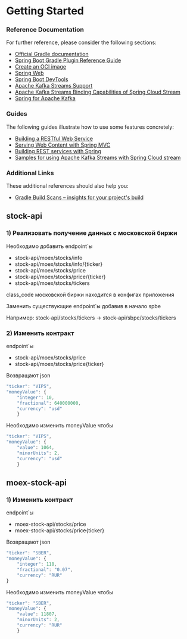 # Getting Started

### Reference Documentation

For further reference, please consider the following sections:

* [Official Gradle documentation](https://docs.gradle.org)
* [Spring Boot Gradle Plugin Reference Guide](https://docs.spring.io/spring-boot/docs/2.7.0/gradle-plugin/reference/html/)
* [Create an OCI image](https://docs.spring.io/spring-boot/docs/2.7.0/gradle-plugin/reference/html/#build-image)
* [Spring Web](https://docs.spring.io/spring-boot/docs/2.7.0/reference/htmlsingle/#web)
* [Spring Boot DevTools](https://docs.spring.io/spring-boot/docs/2.7.0/reference/htmlsingle/#using.devtools)
* [Apache Kafka Streams Support](https://docs.spring.io/spring-kafka/docs/current/reference/html/#streams-kafka-streams)
* [Apache Kafka Streams Binding Capabilities of Spring Cloud Stream](https://docs.spring.io/spring-cloud-stream/docs/current/reference/htmlsingle/#_kafka_streams_binding_capabilities_of_spring_cloud_stream)
* [Spring for Apache Kafka](https://docs.spring.io/spring-boot/docs/2.7.0/reference/htmlsingle/#messaging.kafka)

### Guides

The following guides illustrate how to use some features concretely:

* [Building a RESTful Web Service](https://spring.io/guides/gs/rest-service/)
* [Serving Web Content with Spring MVC](https://spring.io/guides/gs/serving-web-content/)
* [Building REST services with Spring](https://spring.io/guides/tutorials/bookmarks/)
* [Samples for using Apache Kafka Streams with Spring Cloud stream](https://github.com/spring-cloud/spring-cloud-stream-samples/tree/master/kafka-streams-samples)

### Additional Links

These additional references should also help you:

* [Gradle Build Scans – insights for your project's build](https://scans.gradle.com#gradle)

## stock-api

### 1) Реализовать получение данных с московской биржи

Необходимо добавить endpoint`ы

* stock-api/moex/stocks/info
* stock-api/moex/stocks/info/{ticker}
* stock-api/moex/stocks/price
* stock-api/moex/stocks/price/{ticker}
* stock-api/moex/stocks/tickers

class_code московской биржи находится в конфигах приложения

Заменить существующие endpoint`ы добавив в начало spbe

Например: stock-api/stocks/tickers -> stock-api/sbpe/stocks/tickers

### 2) Изменить контракт

endpoint`ы

* stock-api/moex/stocks/price
* stock-api/moex/stocks/price{ticker}

Возвращают json

```js
"ticker": "VIPS",
"moneyValue": {
    "integer": 10,
    "fractional": 640000000,
    "currency": "usd"
    }
```

Необходимо изменить moneyValue чтобы

```js
"ticker": "VIPS",
"moneyValue": {
    "value": 1064,
    "minorUnits": 2,
    "currency": "usd"
    }
```

## moex-stock-api

### 1) Изменить контракт

endpoint`ы

* moex-stock-api/stocks/price
* moex-stock-api/stocks/price{ticker}

Возвращают json

```js
"ticker": "SBER",
"moneyValue": {
    "integer": 118,
    "fractional": "0.07",
    "currency": "RUR"
}
```

Необходимо изменить moneyValue чтобы

```js
"ticker": "SBER",
"moneyValue": {
    "value": 11807,
    "minorUnits": 2,
    "currency": "RUR"
    }
```